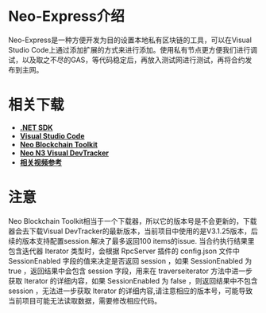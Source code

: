 # Neo-Express介绍
Neo-Express是一种方便开发为目的设置本地私有区块链的工具，可以在Visual Studio Code上通过添加扩展的方式来进行添加。使用私有节点更方便我们进行调试，以及取之不尽的GAS，等代码稳定后，再放入测试网进行测试，再将合约发布到主网。

# 相关下载
- [**.NET SDK**](https://dotnet.microsoft.com/download)
- [**Visual Studio Code**](https://code.visualstudio.com/)
- [**Neo Blockchain Toolkit**](https://marketplace.visualstudio.com/items?itemName=ngd-seattle.neo-blockchain-toolkit)
- [**Neo N3 Visual DevTracker**](https://marketplace.visualstudio.com/items?itemName=ngd-seattle.neo3-visual-tracker)
- [**相关视频参考**](https://developers.neo.org/tutorials/2021/05/27/getting-started-with-the-neo-blockchain-toolkit)

# 注意
Neo Blockchain Toolkit相当于一个下载器，所以它的版本号是不会更新的，下载器会去下载Visual DevTracker的最新版本，当前项目中使用的是V3.1.25版本，后续的版本支持配置session.解决了最多返回100 items的issue.
当合约执行结果里包含迭代器 Iterator 类型时，会根据 RpcServer 插件的 config.json 文件中 SessionEnabled 字段的值来决定是否返回 session ，如果 SessionEnabled 为 true ，返回结果中会包含 session 字段，用来在 traverseiterator 方法中进一步获取 Iterator 的详细内容，如果 SessionEnabled 为 false ，则返回结果中不包含 session ，无法进一步获取 Iterator 的详细内容,请注意相应的版本号，可能导致当前项目可能无法读取数据，需要修改相应代码。